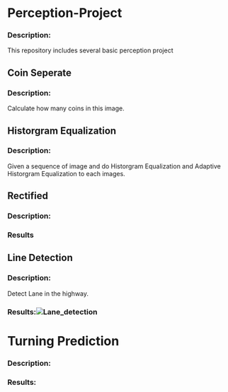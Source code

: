 # Perception-Project
### Description:
This repository includes several basic perception project

## Coin Seperate
### Description:

Calculate how many coins in this image.

## Historgram Equalization
### Description:

Given a sequence of image and do Historgram Equalization and Adaptive Historgram Equalization to each images.

## Rectified 
### Description:
### Results

## Line Detection
### Description: 
Detect Lane in the highway.
### Results:![Lane_detection](https://user-images.githubusercontent.com/55338365/198090912-70e6dc77-7ad1-4beb-8c25-2e9a31841382.gif)



# Turning Prediction
### Description:
### Results:















